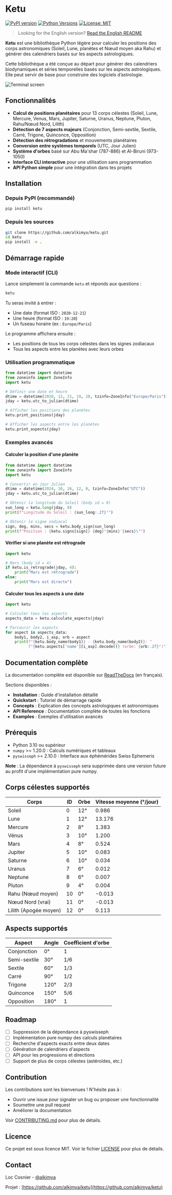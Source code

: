 # Ketu

[![PyPI version](https://badge.fury.io/py/ketu.svg)](https://badge.fury.io/py/ketu)
[![Python Versions](https://img.shields.io/pypi/pyversions/ketu.svg)](https://pypi.org/project/ketu/)
[![License: MIT](https://img.shields.io/badge/License-MIT-yellow.svg)](https://opensource.org/licenses/MIT)

> Looking for the English version? [Read the English README](../README.md)

**Ketu** est une bibliothèque Python légère pour calculer les positions des corps astronomiques (Soleil, Lune, planètes et Nœud moyen aka Rahu) et générer des calendriers basés sur les aspects astrologiques.

Cette bibliothèque a été conçue au départ pour générer des calendriers biodynamiques et séries temporelles basés sur les aspects astrologiques. Elle peut servir de base pour construire des logiciels d’astrologie.

![Terminal screen](https://github.com/alkimya/ketu/blob/main/res/screen.png)

## Fonctionnalités

- **Calcul de positions planétaires** pour 13 corps célestes (Soleil, Lune, Mercure, Venus, Mars, Jupiter, Saturne, Uranus, Neptune, Pluton, Rahu/Nœud Nord, Lilith)
- **Détection de 7 aspects majeurs** (Conjonction, Semi-sextile, Sextile, Carré, Trigone, Quinconce, Opposition)
- **Détection des rétrogradations** et mouvements planétaires
- **Conversion entre systèmes temporels** (UTC, Jour Julien)
- **Système d'orbes** basé sur Abu Ma'shar (787-886) et Al-Biruni (973-1050)
- **Interface CLI interactive** pour une utilisation sans programmation
- **API Python simple** pour une intégration dans tes projets

## Installation

### Depuis PyPI (recommandé)

```bash
pip install ketu
```

### Depuis les sources

```bash
git clone https://github.com/alkimya/ketu.git
cd ketu
pip install -e .
```

## Démarrage rapide

### Mode interactif (CLI)

Lance simplement la commande `ketu` et réponds aux questions :

```bash
ketu
```

Tu seras invité à entrer :

- Une date (format ISO : `2020-12-21`)
- Une heure (format ISO : `19:20`)
- Un fuseau horaire (ex : `Europe/Paris`)

Le programme affichera ensuite :

- Les positions de tous les corps célestes dans les signes zodiacaux
- Tous les aspects entre les planètes avec leurs orbes

### Utilisation programmatique

```python
from datetime import datetime
from zoneinfo import ZoneInfo
import ketu

# Définir une date et heure
dtime = datetime(2020, 12, 21, 19, 20, tzinfo=ZoneInfo("Europe/Paris"))
jday = ketu.utc_to_julian(dtime)

# Afficher les positions des planètes
ketu.print_positions(jday)

# Afficher les aspects entre les planètes
ketu.print_aspects(jday)
```

### Exemples avancés

#### Calculer la position d'une planète

```python
from datetime import datetime
from zoneinfo import ZoneInfo
import ketu

# Convertir en jour Julien
dtime = datetime(2024, 10, 26, 12, 0, tzinfo=ZoneInfo("UTC"))
jday = ketu.utc_to_julian(dtime)

# Obtenir la longitude du Soleil (body id = 0)
sun_long = ketu.long(jday, 0)
print(f"Longitude du Soleil : {sun_long:.2f}°")

# Obtenir le signe zodiacal
sign, deg, mins, secs = ketu.body_sign(sun_long)
print(f"Position : {ketu.signs[sign]} {deg}°{mins}'{secs}\"")
```

#### Vérifier si une planète est rétrograde

```python
import ketu

# Mars (body id = 4)
if ketu.is_retrograde(jday, 4):
    print("Mars est rétrograde")
else:
    print("Mars est directe")
```

#### Calculer tous les aspects à une date

```python
import ketu

# Calculer tous les aspects
aspects_data = ketu.calculate_aspects(jday)

# Parcourir les aspects
for aspect in aspects_data:
    body1, body2, i_asp, orb = aspect
    print(f"{ketu.body_name(body1)} - {ketu.body_name(body2)}: "
          f"{ketu.aspects['name'][i_asp].decode()} (orbe: {orb:.2f}°)")
```

## Documentation complète

La documentation complète est disponible sur [ReadTheDocs](https://ketu.readthedocs.io) (en français).

Sections disponibles :

- **Installation** : Guide d'installation détaillé
- **Quickstart** : Tutoriel de démarrage rapide
- **Concepts** : Explication des concepts astrologiques et astronomiques
- **API Reference** : Documentation complète de toutes les fonctions
- **Examples** : Exemples d'utilisation avancés

## Prérequis

- Python 3.10 ou supérieur
- `numpy` >= 1.20.0 : Calculs numériques et tableaux
- `pyswisseph` >= 2.10.0 : Interface aux éphémérides Swiss Ephemeris

**Note** : La dépendance à `pyswisseph` sera supprimée dans une version future au profit d'une implémentation pure numpy.

## Corps célestes supportés

| Corps | ID | Orbe | Vitesse moyenne (°/jour) |
|-------|-----|------|--------------------------|
| Soleil | 0 | 12° | 0.986 |
| Lune | 1 | 12° | 13.176 |
| Mercure | 2 | 8° | 1.383 |
| Vénus | 3 | 10° | 1.200 |
| Mars | 4 | 8° | 0.524 |
| Jupiter | 5 | 10° | 0.083 |
| Saturne | 6 | 10° | 0.034 |
| Uranus | 7 | 6° | 0.012 |
| Neptune | 8 | 6° | 0.007 |
| Pluton | 9 | 4° | 0.004 |
| Rahu (Nœud moyen) | 10 | 0° | -0.013 |
| Nœud Nord (vrai) | 11 | 0° | -0.013 |
| Lilith (Apogée moyen) | 12 | 0° | 0.113 |

## Aspects supportés

| Aspect | Angle | Coefficient d'orbe |
|--------|-------|-------------------|
| Conjonction | 0° | 1 |
| Semi-sextile | 30° | 1/6 |
| Sextile | 60° | 1/3 |
| Carré | 90° | 1/2 |
| Trigone | 120° | 2/3 |
| Quinconce | 150° | 5/6 |
| Opposition | 180° | 1 |

## Roadmap

- [ ] Suppression de la dépendance à pyswisseph
- [ ] Implémentation pure numpy des calculs planétaires
- [ ] Recherche d'aspects exacts entre deux dates
- [ ] Génération de calendriers d'aspects
- [ ] API pour les progressions et directions
- [ ] Support de plus de corps célestes (astéroïdes, etc.)

## Contribution

Les contributions sont les bienvenues ! N'hésite pas à :

- Ouvrir une issue pour signaler un bug ou proposer une fonctionnalité
- Soumettre une pull request
- Améliorer la documentation

Voir [CONTRIBUTING.md](CONTRIBUTING.md) pour plus de détails.

## Licence

Ce projet est sous licence MIT. Voir le fichier [LICENSE](../LICENSE) pour plus de détails.

## Contact

Loc Cosnier - [@alkimya](https://github.com/alkimya)

Projet : [https://github.com/alkimya/ketu](https://github.com/alkimya/ketu)
